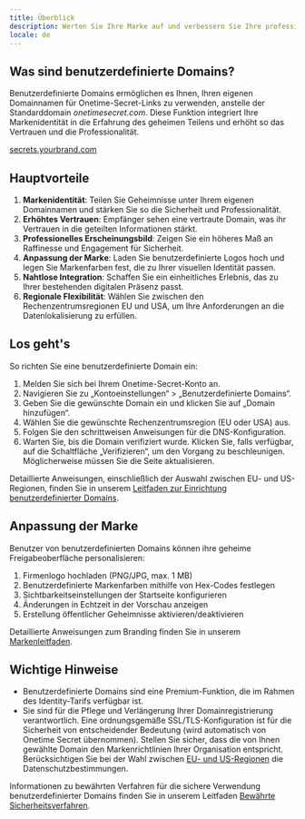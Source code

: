 ```yaml
---
title: Überblick
description: Werten Sie Ihre Marke auf und verbessern Sie Ihre professionelle Erfahrung beim Teilen von Geheimnissen mit benutzerdefinierten Domains, einer erweiterten Funktion für Agenturen, Unternehmen und Power-User.
locale: de
---
```


## Was sind benutzerdefinierte Domains?

Benutzerdefinierte Domains ermöglichen es Ihnen, Ihren eigenen Domainnamen für Onetime-Secret-Links zu verwenden, anstelle der Standarddomain _onetimesecret.com_. Diese Funktion integriert Ihre Markenidentität in die Erfahrung des geheimen Teilens und erhöht so das Vertrauen und die Professionalität.

<div class=„flex justify-center items-center my-10“>
<a href=„https://onetimesecret.com/pricing“ class=„text-center inline-block“>
<span class="font-brand text-3xl sm:text-4xl md:text-5xl
bg-clip-text text-transparent
bg-gradient-to-r from-purple-400 via-pink-500 to-red-500
animate-flowing-colors
hover:animate-bounce
transition-all duration-300 ease-in-out
transform hover:scale-105
rounded-xl
dark:border-brand-600">
secrets.yourbrand.com
</span>
</a>
</div>


## Hauptvorteile

1. **Markenidentität**: Teilen Sie Geheimnisse unter Ihrem eigenen Domainnamen und stärken Sie so die Sicherheit und Professionalität.
2. **Erhöhtes Vertrauen**: Empfänger sehen eine vertraute Domain, was ihr Vertrauen in die geteilten Informationen stärkt.
3. **Professionelles Erscheinungsbild**: Zeigen Sie ein höheres Maß an Raffinesse und Engagement für Sicherheit.
4. **Anpassung der Marke**: Laden Sie benutzerdefinierte Logos hoch und legen Sie Markenfarben fest, die zu Ihrer visuellen Identität passen.
5. **Nahtlose Integration**: Schaffen Sie ein einheitliches Erlebnis, das zu Ihrer bestehenden digitalen Präsenz passt.
6. **Regionale Flexibilität**: Wählen Sie zwischen den Rechenzentrumsregionen EU und USA, um Ihre Anforderungen an die Datenlokalisierung zu erfüllen.

## Los geht's

So richten Sie eine benutzerdefinierte Domain ein:

1. Melden Sie sich bei Ihrem Onetime-Secret-Konto an.
2. Navigieren Sie zu „Kontoeinstellungen“ > „Benutzerdefinierte Domains“.
3. Geben Sie die gewünschte Domain ein und klicken Sie auf „Domain hinzufügen“.
4. Wählen Sie die gewünschte Rechenzentrumsregion (EU oder USA) aus.
5. Folgen Sie den schrittweisen Anweisungen für die DNS-Konfiguration.
6. Warten Sie, bis die Domain verifiziert wurde. Klicken Sie, falls verfügbar, auf die Schaltfläche „Verifizieren“, um den Vorgang zu beschleunigen. Möglicherweise müssen Sie die Seite aktualisieren.

Detaillierte Anweisungen, einschließlich der Auswahl zwischen EU- und US-Regionen, finden Sie in unserem [Leitfaden zur Einrichtung benutzerdefinierter Domains](/docs/custom-domains/setup-guide).

## Anpassung der Marke

Benutzer von benutzerdefinierten Domains können ihre geheime Freigabeoberfläche personalisieren:

1. Firmenlogo hochladen (PNG/JPG, max. 1 MB)
2. Benutzerdefinierte Markenfarben mithilfe von Hex-Codes festlegen
3. Sichtbarkeitseinstellungen der Startseite konfigurieren
4. Änderungen in Echtzeit in der Vorschau anzeigen
5. Erstellung öffentlicher Geheimnisse aktivieren/deaktivieren

Detaillierte Anweisungen zum Branding finden Sie in unserem [Markenleitfaden](/docs/custom-domains/brand-guide).


## Wichtige Hinweise

- Benutzerdefinierte Domains sind eine Premium-Funktion, die im Rahmen des Identity-Tarifs verfügbar ist.
- Sie sind für die Pflege und Verlängerung Ihrer Domainregistrierung verantwortlich.
Eine ordnungsgemäße SSL/TLS-Konfiguration ist für die Sicherheit von entscheidender Bedeutung (wird automatisch von Onetime Secret übernommen).
Stellen Sie sicher, dass die von Ihnen gewählte Domain den Markenrichtlinien Ihrer Organisation entspricht.
Berücksichtigen Sie bei der Wahl zwischen [EU- und US-Regionen](/docs/regions) die Datenschutzbestimmungen.

Informationen zu bewährten Verfahren für die sichere Verwendung benutzerdefinierter Domains finden Sie in unserem Leitfaden [Bewährte Sicherheitsverfahren](/docs/security-best-practices).
